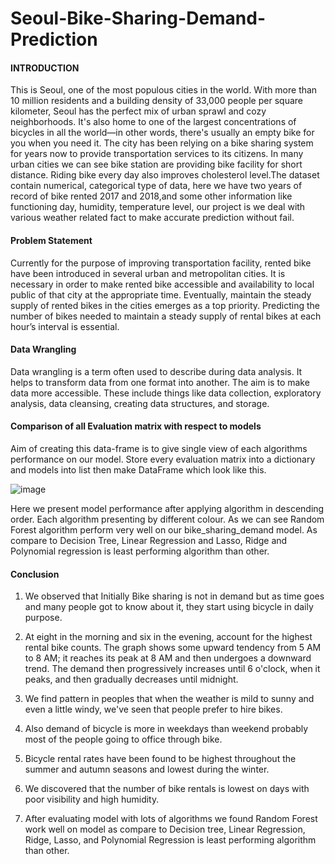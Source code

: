 # Seoul-Bike-Sharing-Demand-Prediction

#### INTRODUCTION

  This is Seoul, one of the most populous cities in the world. With more than 10 million residents and a building density of 33,000 people per square kilometer, Seoul  has the perfect mix of urban sprawl and cozy neighborhoods. It's also home to one of the largest concentrations of bicycles in all the world—in other words, there's usually an empty bike for you when you need it. The city has been relying on a bike sharing system for years now to provide transportation services to its citizens. 
In many urban cities we can see bike station are providing bike facility for short distance. Riding bike every day also improves cholesterol level.The dataset contain numerical, categorical type of data, here we have two years of record of bike rented 2017 and 2018,and some other information like functioning day, humidity, temperature level, our project is we deal with various weather related fact to make accurate prediction without fail.

#### Problem Statement

Currently for the purpose of improving transportation facility, rented bike have been introduced in several urban and metropolitan cities. It is necessary in order to make rented bike accessible and availability to local public of that city at the appropriate time. Eventually, maintain the steady supply of rented bikes in the cities emerges as a top priority. Predicting the number of bikes needed to maintain a steady supply of rental bikes at each hour’s interval is essential.

#### Data Wrangling
Data wrangling is a term often used to describe during data analysis. It helps to transform data from one format into another. The aim is to make data more accessible.
These include things like data collection, exploratory analysis, data cleansing, creating data structures, and storage.

#### Comparison of all Evaluation matrix with respect to models
Aim of creating this data-frame is to give single view of each algorithms performance on our model. Store every evaluation matrix into a dictionary and models into list then make DataFrame which look like this.

![image](https://user-images.githubusercontent.com/78267410/223148925-36e140bd-7783-443b-acb7-f2d35ed211c1.png)

Here we present model performance after applying algorithm in descending order. Each algorithm presenting by different colour. As we can see Random Forest algorithm perform very well on our bike_sharing_demand model. As compare to Decision Tree, Linear Regression and Lasso, Ridge and Polynomial regression is least performing algorithm than
other.

#### Conclusion

1. We observed that Initially Bike sharing is not in demand but as time goes and many people got to know about it, they start using bicycle in daily purpose.

2. At eight in the morning and six in the evening, account for the highest rental bike counts. The graph shows some upward tendency from 5 AM to 8 AM; it reaches its peak at 8 AM and then undergoes a downward trend. The demand then progressively increases until 6 o'clock, when it peaks, and then gradually decreases until midnight.

3. We find pattern in peoples that when the weather is mild to sunny and even a little windy, we've seen that people prefer to hire bikes.

4. Also demand of bicycle is more in weekdays than weekend probably most of the people going to office through bike.

5. Bicycle rental rates have been found to be highest throughout the summer and autumn seasons and lowest during the winter.

6. We discovered that the number of bike rentals is lowest on days with poor visibility and high humidity.

7. After evaluating model with lots of algorithms we found Random Forest work well on model as compare to Decision tree, Linear Regression, Ridge, Lasso, and Polynomial Regression is least performing algorithm than other.


